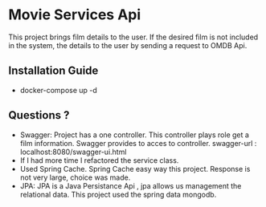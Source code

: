 # Movie Services Api

This project brings film details to the user. If the desired film is not included in the system, the details to the user by sending a request to OMDB Api.

## Installation Guide

- docker-compose up -d

## Questions ?

- Swagger: Project has a one controller. This controller plays role get a film information. Swagger provides to acces to controller.
swagger-url : localhost:8080/swagger-ui.html
- If I had more time I refactored the service class.
- Used Spring Cache. Spring Cache easy way this project. Response is not very large, choice was made.
- JPA: JPA is a Java Persistance Api , jpa allows us management the relational data. This project used the spring data mongodb.
